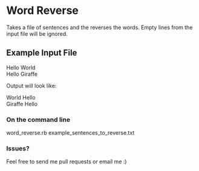 # Word Reverse 
Takes a file of sentences and the reverses the words. Empty lines from the input file will be ignored. 

## Example Input File

Hello World  
Hello Giraffe

Output will look like:

World Hello  
Giraffe Hello

### On the command line

word_reverse.rb example_sentences_to_reverse.txt 

### Issues?
Feel free to send me pull requests or email me :)
